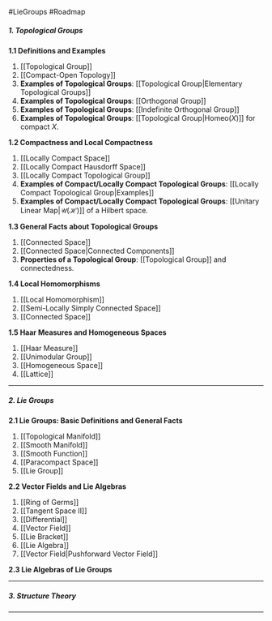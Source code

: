 #LieGroups #Roadmap 

##### 1. Topological Groups
**1.1 Definitions and Examples**
1. [[Topological Group]]
2. [[Compact-Open Topology]]
3. **Examples of Topological Groups**: [[Topological Group|Elementary Topological Groups]]
4. **Examples of Topological Groups**: [[Orthogonal Group]]
5. **Examples of Topological Groups**: [[Indefinite Orthogonal Group]]
6. **Examples of Topological Groups**: [[Topological Group|$\text{Homeo}(X)$]] for compact $X$.
   
**1.2 Compactness and Local Compactness**
1. [[Locally Compact Space]]
2. [[Locally Compact Hausdorff Space]]
3. [[Locally Compact Topological Group]]
4. **Examples of Compact/Locally Compact Topological Groups**: [[Locally Compact Topological Group|Examples]]
5. **Examples of Compact/Locally Compact Topological Groups**: [[Unitary Linear Map|$\mathcal{U}(\mathcal{H})$]] of a Hilbert space.

**1.3 General Facts about Topological Groups**
1. [[Connected Space]]
2. [[Connected Space|Connected Components]]
3. **Properties of a Topological Group**: [[Topological Group]] and connectedness.

**1.4 Local Homomorphisms**
1. [[Local Homomorphism]]
2. [[Semi-Locally Simply Connected Space]]
3. [[Connected Space]]

**1.5 Haar Measures and Homogeneous Spaces**
1. [[Haar Measure]]
2. [[Unimodular Group]]
3. [[Homogeneous Space]]
4. [[Lattice]]
---

##### 2. Lie Groups
**2.1 Lie Groups: Basic Definitions and General Facts**
1. [[Topological Manifold]]
2. [[Smooth Manifold]]
3. [[Smooth Function]]
4. [[Paracompact Space]]
5. [[Lie Group]]

**2.2 Vector Fields and Lie Algebras**
1. [[Ring of Germs]]
2. [[Tangent Space II]]
3. [[Differential]]
4. [[Vector Field]]
5. [[Lie Bracket]]
6. [[Lie Algebra]]
7. [[Vector Field|Pushforward Vector Field]]

**2.3 Lie Algebras of Lie Groups**

---
##### 3. Structure Theory
---